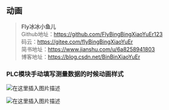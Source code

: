 ## 动画 
>  **Fly冰冰小鱼儿**     
>Github地址：https://github.com/FlyBingBingXiaoYuEr123              
>码云：https://gitee.com/flyBingBingXiaoYuEr   
>简书地址：https://www.jianshu.com/u/6a8258941803  
  博客地址：https://blog.csdn.net/BinBinXiaoYuEr
  

### PLC模块手动填写测量数据的时候动画样式

![在这里插入图片描述](https://img-blog.csdnimg.cn/20200430110547282.png?x-oss-process=image/watermark,type_ZmFuZ3poZW5naGVpdGk,shadow_10,text_aHR0cHM6Ly9ibG9nLmNzZG4ubmV0L0JpbkJpblhpYW9ZdUVy,size_16,color_FFFFFF,t_70)
  
  
 ![在这里插入图片描述](https://img-blog.csdnimg.cn/20200430110547107.png?x-oss-process=image/watermark,type_ZmFuZ3poZW5naGVpdGk,shadow_10,text_aHR0cHM6Ly9ibG9nLmNzZG4ubmV0L0JpbkJpblhpYW9ZdUVy,size_16,color_FFFFFF,t_70)